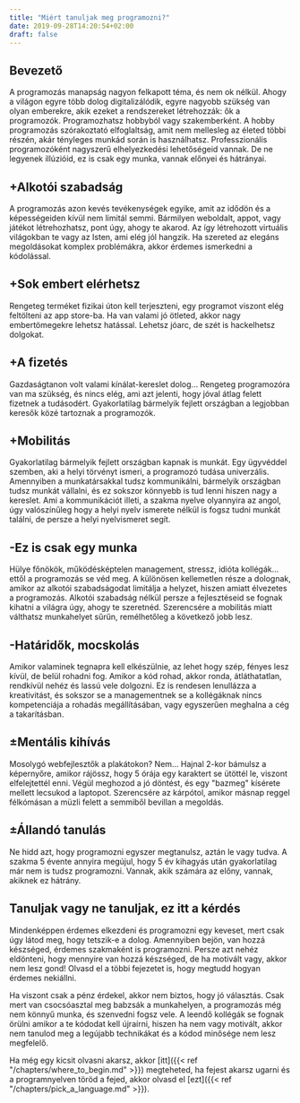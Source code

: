 ```yaml
---
title: "Miért tanuljak meg programozni?"
date: 2019-09-28T14:20:54+02:00
draft: false
---
```



Bevezető
---

A programozás manapság nagyon felkapott téma, és nem ok nélkül. Ahogy a világon egyre több dolog digitalizálódik, egyre nagyobb szükség van olyan emberekre, akik ezeket a rendszereket létrehozzák: ők a programozók. Programozhatsz hobbyból vagy szakemberként. A hobby programozás szórakoztató elfoglaltság, amit nem mellesleg az életed többi részén, akár tényleges munkád során is használhatsz. Professzionális programozóként nagyszerű elhelyezkedési lehetőségeid vannak. De ne legyenek illúzióid, ez is csak egy munka, vannak előnyei és hátrányai.

+Alkotói szabadság
---
A programozás azon kevés tevékenységek egyike, amit az idődön és a képességeiden kívül nem limitál semmi. Bármilyen weboldalt, appot, vagy játékot létrehozhatsz, pont úgy, ahogy te akarod. Az így létrehozott virtuális világokban te vagy az Isten, ami elég jól hangzik. Ha szereted az elegáns megoldásokat komplex problémákra, akkor érdemes ismerkedni a kódolással.

+Sok embert elérhetsz
---
Rengeteg terméket fizikai úton kell terjeszteni, egy programot viszont elég feltölteni az app store-ba. Ha van valami jó ötleted, akkor nagy embertömegekre lehetsz hatással. Lehetsz jóarc, de szét is hackelhetsz dolgokat.

+A fizetés
---
Gazdaságtanon volt valami kínálat-kereslet dolog... Rengeteg programozóra van ma szükség, és nincs elég, ami azt jelenti, hogy jóval átlag felett fizetnek a tudásodért. Gyakorlatilag bármelyik fejlett országban a legjobban keresők közé tartoznak a programozók.

+Mobilitás
---
Gyakorlatilag bármelyik fejlett országban kapnak is munkát. Egy ügyvéddel szemben, aki a helyi törvényt ismeri, a programozó tudása univerzális. Amennyiben a munkatársakkal tudsz kommunikálni, bármelyik országban tudsz munkát vállalni, és ez sokszor könnyebb is tud lenni hiszen nagy a kereslet. Ami a kommunikációt illeti, a szakma nyelve olyannyira az angol, úgy valószínűleg hogy a helyi nyelv ismerete nélkül is fogsz tudni munkát találni, de persze a helyi nyelvismeret segít.

-Ez is csak egy munka
---
Hülye főnökök, működésképtelen management, stressz, idióta kollégák... ettől a programozás se véd meg. A különösen kellemetlen része a dolognak, amikor az alkotói szabadságodat limitálja a helyzet, hiszen amiatt élvezetes a programozás. Alkotói szabadság nélkül persze a fejlesztéseid se fognak kihatni a világra úgy, ahogy te szeretnéd. Szerencsére a mobilitás miatt válthatsz munkahelyet sűrűn, remélhetőleg a következő jobb lesz.

-Határidők, mocskolás
---
Amikor valaminek tegnapra kell elkészülnie, az lehet hogy szép, fényes lesz kívül, de belül rohadni fog. Amikor a kód rohad, akkor ronda, átláthatatlan, rendkívül nehéz és lassú vele dolgozni. Ez is rendesen lenullázza a kreativitást, és sokszor se a managementnek se a kollégáknak nincs kompetenciája a rohadás megállításában, vagy egyszerűen meghalna a cég a takarításban.

±Mentális kihívás
---
Mosolygó webfejlesztők a plakátokon? Nem... Hajnal 2-kor bámulsz a képernyőre, amikor rájössz, hogy 5 órája egy karaktert se ütöttél le, viszont elfelejtettél enni. Végül meghozod a jó döntést, és egy "bazmeg" kísérete mellett lecsukod a laptopot. Szerencsére az kárpótol, amikor másnap reggel félkómásan a müzli felett a semmiből bevillan a megoldás.

±Állandó tanulás
---
Ne hidd azt, hogy programozni egyszer megtanulsz, aztán le vagy tudva. A szakma 5 évente annyira megújul, hogy 5 év kihagyás után gyakorlatilag már nem is tudsz programozni. Vannak, akik számára az előny, vannak, akiknek ez hátrány.

Tanuljak vagy ne tanuljak, ez itt a kérdés
---
Mindenképpen érdemes elkezdeni és programozni egy keveset, mert csak úgy látod meg, hogy tetszik-e a dolog. Amennyiben bejön, van hozzá készséged, érdemes szakmaként is programozni. Persze azt nehéz eldönteni, hogy mennyire van hozzá készséged, de ha motivált vagy, akkor nem lesz gond! Olvasd el a többi fejezetet is, hogy megtudd hogyan érdemes nekiállni.

Ha viszont csak a pénz érdekel, akkor nem biztos, hogy jó választás. Csak mert van csocsóasztal meg babzsák a munkahelyen, a programozás még nem könnyű munka, és szenvedni fogsz vele. A leendő kollégák se fognak örülni amikor a te kódodat kell újraírni, hiszen ha nem vagy motivált, akkor nem tanulod meg a legújabb technikákat és a kódod minősége nem lesz megfelelő.

Ha még egy kicsit olvasni akarsz, akkor [itt]({{< ref "/chapters/where_to_begin.md" >}}) megteheted, ha fejest akarsz ugarni és a programnyelven töröd a fejed, akkor olvasd el [ezt]({{< ref "/chapters/pick_a_language.md" >}}).


